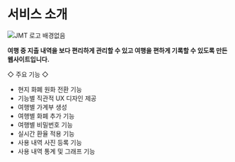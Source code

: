 # 서비스 소개

![JMT 로고 배경없음](https://user-images.githubusercontent.com/89363516/165240860-f200568c-6e65-4c88-ab04-d2789e29c8f1.png)


**여행 중 지출 내역을 보다 편리하게 관리할 수 있고 여행을 편하게 기록할 수 있도록 만든 웹사이트입니다.**

◇ 주요 기능 ◇

- 현지 화폐 원화 전환 기능
- 기능별 직관적 UX 디자인 제공
- 여행별 가계부 생성
- 여행별 화폐 추가 기능
- 여행별 비밀번호 기능
- 실시간 환율 적용 기능
- 사용 내역 사진 등록 기능
- 사용 내역 통계 및 그래프 기능
